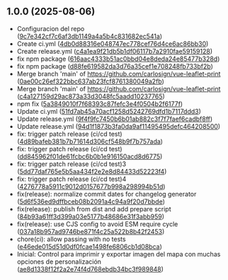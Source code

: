 ## 1.0.0 (2025-08-06)

* Configuracion del repo ([9c7e342cf7c6af3db1149a4a5b4c831682ec541a](https://github.com/carlosign/vue-leaflet-print/commit/9c7e342cf7c6af3db1149a4a5b4c831682ec541a))
* Create ci.yml ([4db0d88316e048747ec778cef76d4ce6ac86bb30](https://github.com/carlosign/vue-leaflet-print/commit/4db0d88316e048747ec778cef76d4ce6ac86bb30))
* Create release.yml ([c4a1ea9f21db5b1df06117b7a2910fae59159128](https://github.com/carlosign/vue-leaflet-print/commit/c4a1ea9f21db5b1df06117b7a2910fae59159128))
* fix npm package ([616aac4333b51ac0bbd04e8deda24e85477b328d](https://github.com/carlosign/vue-leaflet-print/commit/616aac4333b51ac0bbd04e8deda24e85477b328d))
* fix npm package ([d88fe619582da3d76a35cef1e708248fb733bf2b](https://github.com/carlosign/vue-leaflet-print/commit/d88fe619582da3d76a35cef1e708248fb733bf2b))
* Merge branch 'main' of https://github.com/carlosign/vue-leaflet-print ([0ae00c26ef322bbc637ab23fcf8761380049a2fb](https://github.com/carlosign/vue-leaflet-print/commit/0ae00c26ef322bbc637ab23fcf8761380049a2fb))
* Merge branch 'main' of https://github.com/carlosign/vue-leaflet-print ([c4a127159d29ac873a33d3048fc5aadd10237765](https://github.com/carlosign/vue-leaflet-print/commit/c4a127159d29ac873a33d3048fc5aadd10237765))
* npm fix ([5a3849010f7f68393c87fefc3e4f0504b2f6177f](https://github.com/carlosign/vue-leaflet-print/commit/5a3849010f7f68393c87fefc3e4f0504b2f6177f))
* Update ci.yml ([51fd7ab45a70acf1258d5242769dfd1b7117ddd3](https://github.com/carlosign/vue-leaflet-print/commit/51fd7ab45a70acf1258d5242769dfd1b7117ddd3))
* Update release.yml ([9f4f9fc7450b6b01ab882c3f7f7faef6cadbf8ff](https://github.com/carlosign/vue-leaflet-print/commit/9f4f9fc7450b6b01ab882c3f7f7faef6cadbf8ff))
* Update release.yml ([94d1f1873b3fa0da9af11495495defc464208500](https://github.com/carlosign/vue-leaflet-print/commit/94d1f1873b3fa0da9af11495495defc464208500))
* fix: trigger patch release (ci/cd test) ([4d89bafeb381b7b71614d306cf548b9f7b757ada](https://github.com/carlosign/vue-leaflet-print/commit/4d89bafeb381b7b71614d306cf548b9f7b757ada))
* fix: trigger patch release (ci/cd test) ([dd845962f01de61fcbc6b0b1e916150acd8d6775](https://github.com/carlosign/vue-leaflet-print/commit/dd845962f01de61fcbc6b0b1e916150acd8d6775))
* fix: trigger patch release (ci/cd test)3 ([5dd77daf765e5b5aa434f2e2e8d84433d52223f4](https://github.com/carlosign/vue-leaflet-print/commit/5dd77daf765e5b5aa434f2e2e8d84433d52223f4))
* fix: trigger patch release (ci/cd test)4 ([4276778a5911c9012d0157677b998a298994b51d](https://github.com/carlosign/vue-leaflet-print/commit/4276778a5911c9012d0157677b998a298994b51d))
* fix(release): normalize commit dates for changelog generator ([5d6f536ed9dffbceb08b2091a4c94a9f20d7bbde](https://github.com/carlosign/vue-leaflet-print/commit/5d6f536ed9dffbceb08b2091a4c94a9f20d7bbde))
* fix(release): publish from dist and add prepare script ([84b93a61ff3d399a03e5177b48686e31f3abb959](https://github.com/carlosign/vue-leaflet-print/commit/84b93a61ff3d399a03e5177b48686e31f3abb959))
* fix(release): use CJS config to avoid ESM require cycle ([037a18b957ad9746be871f4c25a522b8b42f2453](https://github.com/carlosign/vue-leaflet-print/commit/037a18b957ad9746be871f4c25a522b8b42f2453))
* chore(ci): allow passing with no tests ([e46ede015d51d0df0fcae1498fe6806cb1d08bca](https://github.com/carlosign/vue-leaflet-print/commit/e46ede015d51d0df0fcae1498fe6806cb1d08bca))
* Inicial: Control para imprimir y exportar imagen del mapa con muchas opciones de personalización ([ae8d1338f12f2a2e74f4d768ebdb34bc3f989848](https://github.com/carlosign/vue-leaflet-print/commit/ae8d1338f12f2a2e74f4d768ebdb34bc3f989848))
